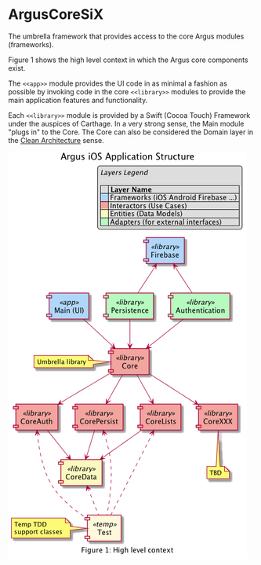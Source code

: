 # ArgusCoreSiX
The umbrella framework that provides access to the core Argus modules (frameworks).

Figure 1 shows the high level context in which the Argus core components exist.

The `<<app>>` module provides the UI code in as minimal a fashion as possible by invoking code in the core `<<library>>` modules to provide the main application features and functionality.

Each `<<library>>` module is provided by a Swift (Cocoa Touch) Framework under the auspices of Carthage. In a very strong sense, the Main module "plugs in" to the Core. The Core can also be considered the Domain layer in the [Clean Architecture](https://8thlight.com/blog/uncle-bob/2012/08/13/the-clean-architecture.html) sense.

![Argus Core Structure](context.png)
